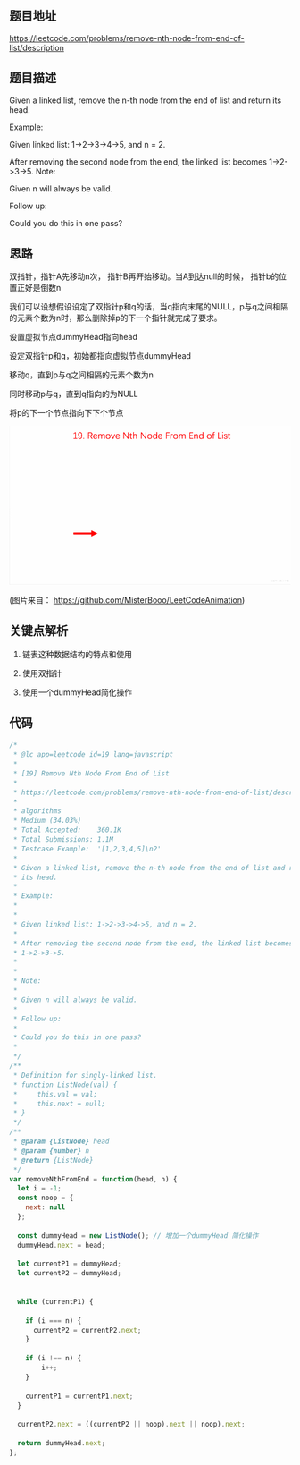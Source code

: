 ## 题目地址
https://leetcode.com/problems/remove-nth-node-from-end-of-list/description

## 题目描述
Given a linked list, remove the n-th node from the end of list and return its head.

Example:

Given linked list: 1->2->3->4->5, and n = 2.

After removing the second node from the end, the linked list becomes 1->2->3->5.
Note:

Given n will always be valid.

Follow up:

Could you do this in one pass?

## 思路

双指针，指针A先移动n次， 指针B再开始移动。当A到达null的时候， 指针b的位置正好是倒数n

我们可以设想假设设定了双指针p和q的话，当q指向末尾的NULL，p与q之间相隔的元素个数为n时，那么删除掉p的下一个指针就完成了要求。

设置虚拟节点dummyHead指向head

设定双指针p和q，初始都指向虚拟节点dummyHead

移动q，直到p与q之间相隔的元素个数为n

同时移动p与q，直到q指向的为NULL

将p的下一个节点指向下下个节点



![19.removeNthNodeFromEndOfList](../assets/19.removeNthNodeFromEndOfList.gif)

(图片来自： https://github.com/MisterBooo/LeetCodeAnimation)

## 关键点解析

1. 链表这种数据结构的特点和使用

2. 使用双指针

3. 使用一个dummyHead简化操作

## 代码


```js
/*
 * @lc app=leetcode id=19 lang=javascript
 *
 * [19] Remove Nth Node From End of List
 *
 * https://leetcode.com/problems/remove-nth-node-from-end-of-list/description/
 *
 * algorithms
 * Medium (34.03%)
 * Total Accepted:    360.1K
 * Total Submissions: 1.1M
 * Testcase Example:  '[1,2,3,4,5]\n2'
 *
 * Given a linked list, remove the n-th node from the end of list and return
 * its head.
 * 
 * Example:
 * 
 * 
 * Given linked list: 1->2->3->4->5, and n = 2.
 * 
 * After removing the second node from the end, the linked list becomes
 * 1->2->3->5.
 * 
 * 
 * Note:
 * 
 * Given n will always be valid.
 * 
 * Follow up:
 * 
 * Could you do this in one pass?
 * 
 */
/**
 * Definition for singly-linked list.
 * function ListNode(val) {
 *     this.val = val;
 *     this.next = null;
 * }
 */
/**
 * @param {ListNode} head
 * @param {number} n
 * @return {ListNode}
 */
var removeNthFromEnd = function(head, n) {
  let i = -1;
  const noop = {
    next: null
  };

  const dummyHead = new ListNode(); // 增加一个dummyHead 简化操作
  dummyHead.next = head;

  let currentP1 = dummyHead;
  let currentP2 = dummyHead;

  
  while (currentP1) {

    if (i === n) {
      currentP2 = currentP2.next;
    }

    if (i !== n) {
        i++;
    }
    
    currentP1 = currentP1.next;
  }

  currentP2.next = ((currentP2 || noop).next || noop).next;

  return dummyHead.next;
};

```
